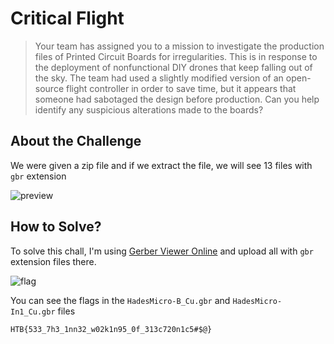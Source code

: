 # Critical Flight
> Your team has assigned you to a mission to investigate the production files of Printed Circuit Boards for irregularities. This is in response to the deployment of nonfunctional DIY drones that keep falling out of the sky. The team had used a slightly modified version of an open-source flight controller in order to save time, but it appears that someone had sabotaged the design before production. Can you help identify any suspicious alterations made to the boards?

## About the Challenge
We were given a zip file and if we extract the file, we will see 13 files with `gbr` extension

![preview](images/preview.png)

## How to Solve?
To solve this chall, I'm using [Gerber Viewer Online](https://www.pcbway.com/project/OnlineGerberViewer.html) and upload all with `gbr` extension files there.

![flag](images/flag.png)

You can see the flags in the `HadesMicro-B_Cu.gbr` and `HadesMicro-In1_Cu.gbr` files

```
HTB{533_7h3_1nn32_w02k1n95_0f_313c720n1c5#$@}
```